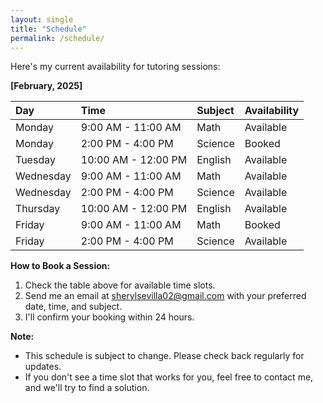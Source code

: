```yaml
---
layout: single
title: "Schedule"
permalink: /schedule/
---
```


Here's my current availability for tutoring sessions:

**[February, 2025]**

| Day       | Time                  | Subject               | Availability |
| :-------- | :-------------------- | :-------------------- | :----------- |
| Monday    | 9:00 AM - 11:00 AM   | Math                  | Available    |
| Monday    | 2:00 PM - 4:00 PM    | Science               | Booked       |
| Tuesday   | 10:00 AM - 12:00 PM  | English               | Available    |
| Wednesday | 9:00 AM - 11:00 AM   | Math                  | Available    |
| Wednesday | 2:00 PM - 4:00 PM    | Science               | Available    |
| Thursday  | 10:00 AM - 12:00 PM  | English               | Available    |
| Friday    | 9:00 AM - 11:00 AM   | Math                  | Booked       |
| Friday    | 2:00 PM - 4:00 PM    | Science               | Available    |

**How to Book a Session:**

1.  Check the table above for available time slots.
2.  Send me an email at sherylsevilla02@gmail.com with your preferred date, time, and subject.
3.  I'll confirm your booking within 24 hours.

**Note:**

*   This schedule is subject to change. Please check back regularly for updates.
*   If you don't see a time slot that works for you, feel free to contact me, and we'll try to find a solution.